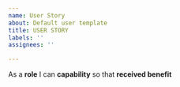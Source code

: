 ```yaml
---
name: User Story
about: Default user template
title: USER STORY
labels: ''
assignees: ''

---
```


As a **role** I can **capability** so that **received benefit**
